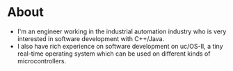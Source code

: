# About
- I'm an engineer working in the industrial automation industry who is very interested in software development with C++/Java. 
- I also have rich experience on software development on uc/OS-Ⅱ, a tiny real-time operating system which can be used on different kinds of microcontrollers.

